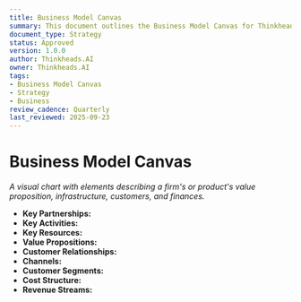 ```yaml
---
title: Business Model Canvas
summary: This document outlines the Business Model Canvas for Thinkheads.AI.
document_type: Strategy
status: Approved
version: 1.0.0
author: Thinkheads.AI
owner: Thinkheads.AI
tags:
- Business Model Canvas
- Strategy
- Business
review_cadence: Quarterly
last_reviewed: 2025-09-23
---
```

# Business Model Canvas

*A visual chart with elements describing a firm's or product's value proposition, infrastructure, customers, and finances.*

- **Key Partnerships:**
- **Key Activities:**
- **Key Resources:**
- **Value Propositions:**
- **Customer Relationships:**
- **Channels:**
- **Customer Segments:**
- **Cost Structure:**
- **Revenue Streams:**
